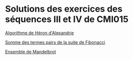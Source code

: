 # Solutions des exercices des séquences III et IV de CMI015

[Algorithme de Héron d'Alexandrie](https://github.com/fbuloup/CMI015/blob/master/HeronAlgorithm.ipynb)

[Somme des termes pairs de la suite de Fibonacci](https://github.com/fbuloup/CMI015/blob/master/Fibonacci.ipynb)

[Ensemble de Mandelbrot](https://github.com/fbuloup/CMI015/blob/master/MandelbrotSet.ipynb)
